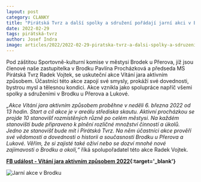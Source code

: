 ```yaml
---
layout: post
category: CLANKY
title: "Pirátská Tvrz a další spolky a sdružení pořádají jarní akci v Brodku u Přerova"
date: 2022-02-29
tags: pirátská-tvrz
author: Josef Indra
image: articles/2022/2022-02-29-piratska-tvrz-a-dalsi-spolky-a-sdruzeni-poradaji-jarni-akci-v-brodku-u-prerova.jpg  #751x422 pixelu
---
```


Pod záštitou Sportovně-kulturní komise v městysi Brodek u Přerova, jíž jsou členové naše zastupitelka v Brodku Pavlína Procházková a předseda MS Pirátská Tvrz Radek Vojtek, se uskuteční akce Vítání jara aktivním způsobem. Účastníci této akce zapojí své smysly, prokáží své dovednosti, bystrou mysl a tělesnou kondici. Akce vznikla jako spolupráce napříč všemi spolky a sdruženími v Brodku u Přerova a Lukové.

*„Akce Vítání jara aktivním způsobem proběhne v neděli 6. března 2022 od 13 hodin. Start a cíl akce je v areálu střediska skautu. Aktivní procházkou se projde 10 stanovišť rozmístěných různě po celém městysi. Na každém stanovišti bude připraveno k plnění rozličné množství činností a úkolů. Jedno ze stanovišť bude mít i Pirátská Tvrz. Na něm účastníci akce prověří své vědomosti a dovednosti o historii a současnosti Brodku u Přerova a Lukové. Věřím, že si zajisté také oživí nebo se dozví mnohé nové zajímavosti o Brodku a okolí,“* říká spolupořadatel této akce Radek Vojtek.

**[FB událost - Vítání jara aktivním způsobem 2022](https://www.facebook.com/events/373996761228990){:target='_blank'}**

![Jarní akce v Brodku](a.pirati.cz/assets/olomoucky/img/plakat.jpg)
